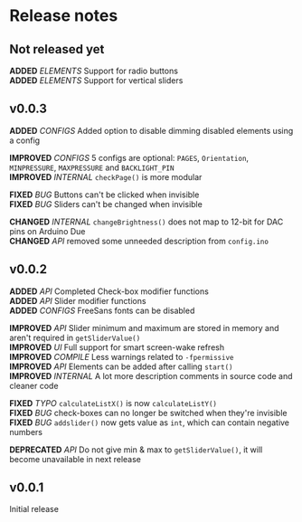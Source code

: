 # Release notes

## Not released yet

**ADDED** *ELEMENTS* Support for radio buttons  
**ADDED** *ELEMENTS* Support for vertical sliders

## v0.0.3

**ADDED** *CONFIGS* Added option to disable dimming disabled elements using a config

**IMPROVED** *CONFIGS* 5 configs are optional: `PAGES`, `Orientation`, `MINPRESSURE`, `MAXPRESSURE` and `BACKLIGHT_PIN`  
**IMPROVED** *INTERNAL* `checkPage()` is more modular

**FIXED** *BUG* Buttons can't be clicked when invisible  
**FIXED** *BUG* Sliders can't be changed when invisible

**CHANGED** *INTERNAL* `changeBrightness()` does not map to 12-bit for DAC pins on Arduino Due  
**CHANGED** *API* removed some unneeded description from `config.ino`

## v0.0.2

**ADDED** *API* Completed Check-box modifier functions  
**ADDED** *API* Slider modifier functions  
**ADDED** *CONFIGS* FreeSans fonts can be disabled

**IMPROVED** *API* Slider minimum and maximum are stored in memory and aren't required in `getSliderValue()`  
**IMPROVED** *UI* Full support for smart screen-wake refresh  
**IMPROVED** *COMPILE* Less warnings related to `-fpermissive`  
**IMPROVED** *API* Elements can be added after calling `start()`  
**IMPROVED** *INTERNAL* A lot more description comments in source code and cleaner code

**FIXED** *TYPO* `calculateListX()` is now `calculateListY()`  
**FIXED** *BUG* check-boxes can no longer be switched when they're invisible  
**FIXED** *BUG* `addslider()` now gets value as `int`, which can contain negative numbers

**DEPRECATED** *API* Do not give min & max to `getSliderValue()`, it will become unavailable in next release

## v0.0.1

Initial release
